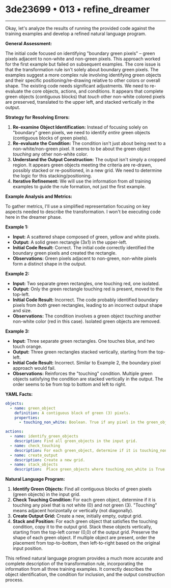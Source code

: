 # 3de23699 • 013 • refine_dreamer

---
Okay, let's analyze the results of running the provided code against the training examples and develop a refined natural language program.

**General Assessment:**

The initial code focused on identifying "boundary green pixels" – green pixels adjacent to non-white and non-green pixels. This approach worked for the first example but failed on subsequent examples. The core issue is that the transformation rule isn't solely about boundary green pixels.  The examples suggest a more complex rule involving identifying green objects and their specific positioning/re-drawing relative to other colors or overall shape. The existing code needs significant adjustments. We need to re-evaluate the core objects, actions, and conditions. It appears that complete green objects (contiguous blocks) that *touch* other non-white colored pixels are preserved, translated to the upper left, and stacked vertically in the output.

**Strategy for Resolving Errors:**

1. **Re-examine Object Identification:** Instead of focusing solely on "boundary" green pixels, we need to identify *entire* green objects (contiguous blocks of green pixels).
2. **Re-evaluate the Condition:** The condition isn't just about being next to a non-white/non-green pixel. It seems to be about the green object *touching* any other non-white color.
3. **Understand the Output Construction:**  The output isn't simply a cropped region. It appears green objects meeting the criteria are re-drawn, possibly stacked or re-positioned, in a new grid.  We need to determine the logic for this stacking/positioning.
4. **Iterative Refinement:** We will use the information from *all* training examples to guide the rule formation, not just the first example.

**Example Analysis and Metrics:**

To gather metrics, I'll use a simplified representation focusing on key aspects needed to describe the transformation. I won't be executing code here in the dreamer phase.

**Example 1:**

*   **Input:** A scattered shape composed of green, yellow and white pixels.
*   **Output:** A solid green rectangle (3x1) in the upper-left.
*   **Initial Code Result:** Correct. The initial code correctly identified the boundary green pixels and created the rectangle.
*   **Observations:** Green pixels adjacent to non-green, non-white pixels form a distinct shape in the output.

**Example 2:**

*   **Input:** Two separate green rectangles, one touching red, one isolated.
*   **Output:** Only the green rectangle touching red is present, moved to the top-left.
*   **Initial Code Result:** Incorrect. The code probably identified boundary pixels from *both* green rectangles, leading to an incorrect output shape and size.
*   **Observations:** The condition involves a green object *touching* another non-white color (red in this case). Isolated green objects are removed.

**Example 3:**

*   **Input:** Three separate green rectangles. One touches blue, and two touch orange.
*   **Output:** Three green rectangles stacked vertically, starting from the top-left.
*   **Initial Code Result:** Incorrect. Similar to Example 2, the boundary pixel approach would fail.
*   **Observations:** Reinforces the "touching" condition. Multiple green objects satisfying the condition are stacked vertically in the output.  The order seems to be from top to bottom and left to right.

**YAML Facts:**

```yaml
objects:
  - name: green_object
    definition: A contiguous block of green (3) pixels.
    properties:
      - touching_non_white: Boolean. True if any pixel in the green_object is adjacent (up, down, left, or right) to a pixel that is not white (0) and not green (3).

actions:
  - name: identify_green_objects
    description: Find all green_objects in the input grid.
  - name: check_touching
    description: For each green_object, determine if it is touching_non_white.
  - name: create_output
    description: Create a new grid.
  - name: stack_objects
    description:  Place green_objects where touching_non_white is True into the output grid, stacked vertically starting from the top-left corner. The objects should maintain their original shape and relative positions.

```

**Natural Language Program:**

1.  **Identify Green Objects:** Find all contiguous blocks of green pixels (green objects) in the input grid.
2.  **Check Touching Condition:** For each green object, determine if it is touching any pixel that is not white (0) and not green (3). "Touching" means adjacent horizontally or vertically (not diagonally).
3.  **Create Output Grid:** Create a new, initially empty, output grid.
4.  **Stack and Position:** For each green object that satisfies the touching condition, copy it to the output grid. Stack these objects vertically, starting from the top-left corner (0,0) of the output grid. Preserve the shape of each green object. If multiple object are present, order the placement from top-to-bottom, then left-to-right based on the original input position.

This refined natural language program provides a much more accurate and complete description of the transformation rule, incorporating the information from all three training examples. It correctly describes the object identification, the condition for inclusion, and the output construction process.


